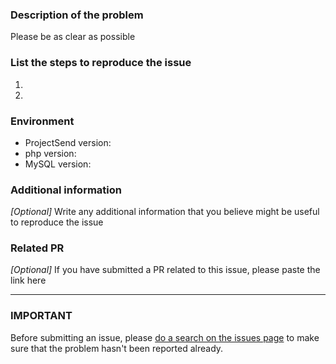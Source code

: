 ### Description of the problem

Please be as clear as possible

### List the steps to reproduce the issue

1.
2.

### Environment

* ProjectSend version:
* php version:
* MySQL version:

### Additional information

_[Optional]_ Write any additional information that you believe might be useful to reproduce the issue


### Related PR

_[Optional]_ If you have submitted a PR related to this issue, please paste the link here

___

### IMPORTANT

Before submitting an issue, please [do a search on the issues page](https://github.com/ignacionelson/ProjectSend/issues) to make sure that the problem hasn't been reported already.
